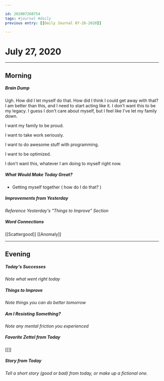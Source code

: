```yaml
---

id: 202007260754
tags: #journal #daily
previous entry: [[Daily Journal 07-26-2020]]

---
```


# July 27, 2020
---
## Morning
##### Brain Dump
Ugh. How did I let myself do that. How did I think I could get away with that? I am better than this, and I need to start acting like it. I don't want this to be my legacy.
I guess I don't care about myself, but I feel like I've let my family down. 

I want my family to be proud.

I want to take work seriously.

I want to do awesome stuff with programming.

I want to be optimized.

I don't want this, whatever I am doing to myself right now.

##### What Would Make Today Great?
- Getting myself together ( how do I do that? )

##### Improvements from Yesterday
*Reference Yesterday's "Things to Improve" Section*


##### Word Connections
[[Scattergood]]
[[Anomaly]]

---
## Evening
##### Today's Successes
*Note what went right today*

##### Things to Improve
*Note things you can do better tomorrow*

##### Am I Resisting Something?
*Note any mental friction you experienced*

##### Favorite Zettel from Today
[[]]

##### Story from Today
*Tell a short story (good or bad) from today, or make up a fictional one.*